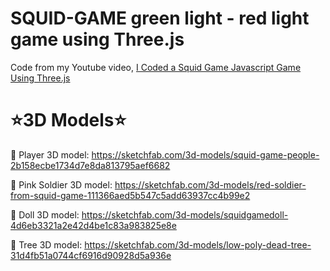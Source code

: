 # SQUID-GAME green light - red light game using Three.js
Code from my Youtube video, [I Coded a Squid Game Javascript Game Using Three.js](https://www.youtube.com/watch?v=s1e1sI4Zz3k)

# ⭐️3D Models⭐️
🔗 Player 3D model: https://sketchfab.com/3d-models/squid-game-people-2b158ecbe1734d7e8da813795aef6682

🔗 Pink Soldier 3D model: https://sketchfab.com/3d-models/red-soldier-from-squid-game-111366aed5b547c5add63937cc4b99e2

🔗 Doll 3D model: https://sketchfab.com/3d-models/squidgamedoll-4d6eb3321a2e42d4be1c83a983825e8e

🔗 Tree 3D model: https://sketchfab.com/3d-models/low-poly-dead-tree-31d4fb51a0744cf6916d90928d5a936e
